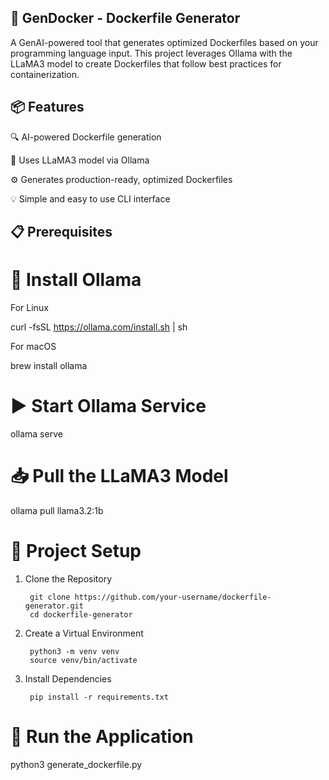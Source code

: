 ## 🐳 GenDocker - Dockerfile Generator

A GenAI-powered tool that generates optimized Dockerfiles based on your programming language input. This project leverages Ollama with the LLaMA3 model to create Dockerfiles that follow best practices for containerization.

## 📦 Features

🔍 AI-powered Dockerfile generation

🧠 Uses LLaMA3 model via Ollama

⚙️ Generates production-ready, optimized Dockerfiles

💡 Simple and easy to use CLI interface

## 📋 Prerequisites

# 🐙 Install Ollama
For Linux


curl -fsSL https://ollama.com/install.sh | sh

For macOS


brew install ollama

# ▶️ Start Ollama Service


ollama serve

# 📥 Pull the LLaMA3 Model


ollama pull llama3.2:1b

# 🚀 Project Setup

1. Clone the Repository

        git clone https://github.com/your-username/dockerfile-generator.git
        cd dockerfile-generator

2. Create a Virtual Environment

        python3 -m venv venv
        source venv/bin/activate

3. Install Dependencies

        pip install -r requirements.txt

# 🧠 Run the Application

python3 generate_dockerfile.py

